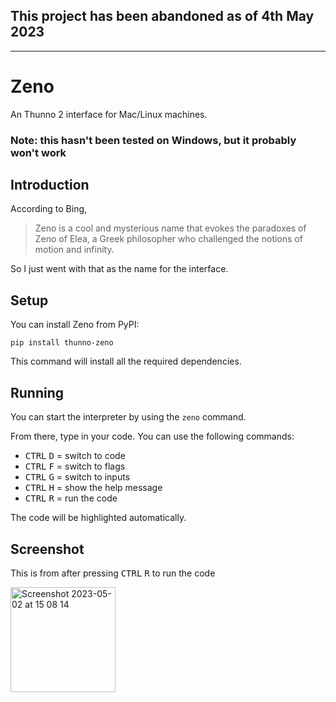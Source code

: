 ## This project has been abandoned as of 4th May 2023

***

# Zeno

An Thunno 2 interface for Mac/Linux machines. 

### Note: this hasn't been tested on Windows, but it probably won't work

## Introduction

According to Bing,

> Zeno is a cool and mysterious name that evokes the paradoxes of Zeno of Elea,
> a Greek philosopher who challenged the notions of motion and infinity.

So I just went with that as the name for the interface.

## Setup

You can install Zeno from PyPI:

```
pip install thunno-zeno
```

This command will install all the required dependencies.

## Running

You can start the interpreter by using the `zeno` command.

From there, type in your code. You can use the following commands:

- <kbd>CTRL</kbd> <kbd>D</kbd> = switch to code
- <kbd>CTRL</kbd> <kbd>F</kbd> = switch to flags
- <kbd>CTRL</kbd> <kbd>G</kbd> = switch to inputs
- <kbd>CTRL</kbd> <kbd>H</kbd> = show the help message
- <kbd>CTRL</kbd> <kbd>R</kbd> = run the code

The code will be highlighted automatically.

## Screenshot

This is from after pressing <kbd>CTRL</kbd> <kbd>R</kbd> to run the code

<img width="168" alt="Screenshot 2023-05-02 at 15 08 14" src="https://user-images.githubusercontent.com/55329600/235691521-8cd46dcc-7b36-4ff7-b724-d90b5842c3bd.png">
